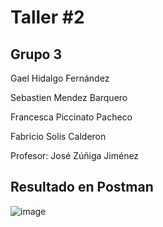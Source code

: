 # Taller #2


## Grupo 3

Gael Hidalgo Fernández

Sebastien Mendez Barquero

Francesca Piccinato Pacheco

Fabricio Solis Calderon


Profesor: José Zúñiga Jiménez


## Resultado en Postman

![image](https://github.com/user-attachments/assets/68b9cc31-dbf5-4954-84d9-f928f34abed1)
